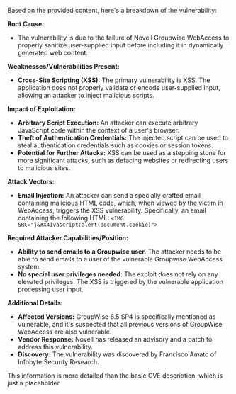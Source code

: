 Based on the provided content, here's a breakdown of the vulnerability:

**Root Cause:**

*   The vulnerability is due to the failure of Novell Groupwise WebAccess to properly sanitize user-supplied input before including it in dynamically generated web content.

**Weaknesses/Vulnerabilities Present:**

*   **Cross-Site Scripting (XSS):** The primary vulnerability is XSS. The application does not properly validate or encode user-supplied input, allowing an attacker to inject malicious scripts.

**Impact of Exploitation:**

*   **Arbitrary Script Execution:** An attacker can execute arbitrary JavaScript code within the context of a user's browser.
*   **Theft of Authentication Credentials:**  The injected script can be used to steal authentication credentials such as cookies or session tokens.
*   **Potential for Further Attacks:** XSS can be used as a stepping stone for more significant attacks, such as defacing websites or redirecting users to malicious sites.

**Attack Vectors:**

*   **Email Injection:** An attacker can send a specially crafted email containing malicious HTML code, which, when viewed by the victim in WebAccess, triggers the XSS vulnerability. Specifically, an email containing the following HTML:  `<IMG SRC="j&#X41vascript:alert(document.cookie)">`

**Required Attacker Capabilities/Position:**

*   **Ability to send emails to a Groupwise user.** The attacker needs to be able to send emails to a user of the vulnerable Groupwise WebAccess system.
*   **No special user privileges needed:** The exploit does not rely on any elevated privileges. The XSS is triggered by the vulnerable application processing user input.

**Additional Details:**

*   **Affected Versions:**  GroupWise 6.5 SP4 is specifically mentioned as vulnerable, and it's suspected that all previous versions of GroupWise WebAccess are also vulnerable.
*   **Vendor Response:** Novell has released an advisory and a patch to address this vulnerability.
*   **Discovery:** The vulnerability was discovered by Francisco Amato of Infobyte Security Research.

This information is more detailed than the basic CVE description, which is just a placeholder.